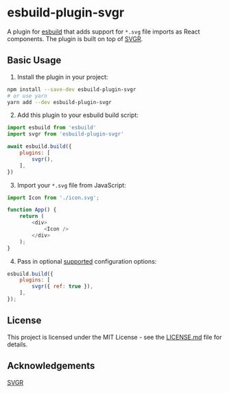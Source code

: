 # esbuild-plugin-svgr

A plugin for [esbuild](https://github.com/evanw/esbuild) that adds support for `*.svg` file imports as React components. The plugin is built on top of [SVGR](https://github.com/gregberge/svgr).

## Basic Usage

1. Install the plugin in your project:
```bash
npm install --save-dev esbuild-plugin-svgr
# or use yarn
yarn add --dev esbuild-plugin-svgr
```

2. Add this plugin to your esbuild build script:
```js
import esbuild from 'esbuild'
import svgr from 'esbuild-plugin-svgr'

await esbuild.build({
    plugins: [
        svgr(),
    ],
})
```

3. Import your `*.svg` file from JavaScript:
```js
import Icon from './icon.svg';

function App() {
    return (
        <div>
            <Icon />
        </div>
    );
}
```

4. Pass in optional [supported](https://react-svgr.com/docs/options/) configuration options:
```js
esbuild.build({
    plugins: [
        svgr({ ref: true }),
    ],
});
```

## License

This project is licensed under the MIT License - see the [LICENSE.md](https://github.com/kazijawad/esbuild-plugin-svgr/blob/main/LICENSE.md) file for details.

## Acknowledgements

[SVGR](https://github.com/gregberge/svgr)
